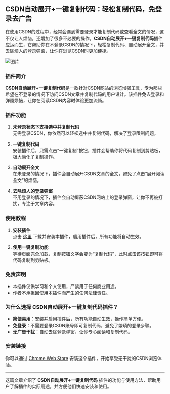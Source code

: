 ## **CSDN自动展开+一键复制代码：轻松复制代码，免登录去广告**

在使用CSDN的过程中，经常会遇到需要登录才能复制代码或查看全文的情况，这不仅让人烦恼，还增加了很多不必要的操作。**CSDN自动展开+一键复制代码**插件应运而生，它帮助你在不登录CSDN的情况下，轻松复制代码、自动展开全文，并去除烦人的登录弹窗，让你在浏览CSDN时更加便捷。

![图片](https://github.com/user-attachments/assets/0d2e631e-90b1-4f29-b907-8feec75a1bd7)

### **插件简介**

**CSDN自动展开+一键复制代码**是一款针对CSDN网站的浏览增强工具，专为那些希望在不登录的情况下访问CSDN文章并复制代码的用户设计。该插件免去登录和弹窗烦恼，让你在阅读CSDN内容时体验更加流畅。

### **插件功能**

1. **未登录状态下支持选中并复制代码**  
   无需登录CSDN，你依然可以轻松选中并复制代码，解决了登录限制问题。

2. **一键复制代码**  
   安装插件后，只需点击“一键复制”按钮，插件会帮助你将代码复制到剪贴板，极大简化了复制操作。

3. **自动展开全文**  
   在未登录的情况下，插件会自动展开CSDN文章的全文，避免了点击“展开阅读全文”的烦恼。

4. **去除烦人的登录弹窗**  
   不用登录的情况下，插件会自动屏蔽CSDN网站上的登录弹窗，让你不再被打扰，专注于文章内容。

### **使用教程**

1. **安装插件**  
   点击 [这里](https://chromewebstore.google.com/detail/CSDN%E8%87%AA%E5%8A%A8%E5%B1%95%E5%BC%80+%E4%B8%80%E9%94%AE%E5%A4%8D%E5%88%B6%E4%BB%A3%E7%A0%81/kjoehdlockiihccmfnoamenhobkkddng) 下载并安装本插件，启用插件后，所有功能将自动生效。

2. **使用一键复制功能**  
   等待页面完全加载，复制按钮文字会变为“复制代码”，此时点击该按钮即可将代码复制到剪贴板。

### **免责声明**

- 本插件仅供学习和个人使用，严禁用于任何商业用途。
- 作者不承担因使用本插件而产生的任何法律责任。

### **为什么选择 CSDN自动展开+一键复制代码插件？**

- **简便易用**：安装并启用插件后，所有功能自动生效，操作简单方便。
- **免登录**：不需要登录CSDN账号即可复制代码，避免了繁琐的登录步骤。
- **无广告干扰**：自动去除登录弹窗，让你专心阅读和复制代码。

### **安装链接**

你可以通过 [Chrome Web Store](https://chromewebstore.google.com/detail/CSDN%E8%87%AA%E5%8A%A8%E5%B1%95%E5%BC%80+%E4%B8%80%E9%94%AE%E5%A4%8D%E5%88%B6%E4%BB%A3%E7%A0%81/kjoehdlockiihccmfnoamenhobkkddng) 安装这个插件，开始享受无干扰的CSDN浏览体验。

---

这篇文章介绍了 **CSDN自动展开+一键复制代码** 插件的功能与使用方法，帮助用户了解插件的实际用途，并方便他们快速安装和使用。
